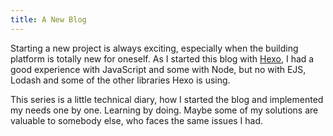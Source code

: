 ```yaml
---
title: A New Blog
---
```


Starting a new project is always exciting, especially when the building platform is totally new for oneself. As I started this blog with <a href="https://hexo.io/">Hexo</a>, I had a good experience with JavaScript and some with Node, but no with EJS, Lodash and some of the other libraries Hexo is using.

This series is a little technical diary, how I started the blog and implemented my needs one by one. Learning by doing. Maybe some of my solutions are valuable to somebody else, who faces the same issues I had.
